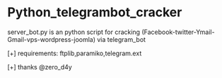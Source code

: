 # Python_telegrambot_cracker

server_bot.py is an python script for cracking (Facebook-twitter-Ymail-Gmail-vps-wordpress-joomla) via telegram_bot

[+] requirements: ftplib,paramiko,telegram.ext

[+] thanks @zero_d4y
 

